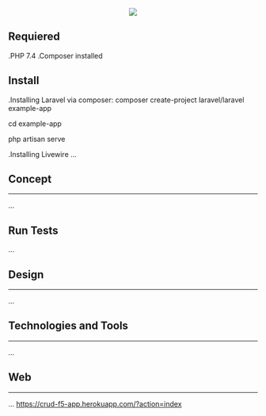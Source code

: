 <p align="center"> 
  <img src= "./images/paperInkerName.png">
</p>

## Requiered

.PHP 7.4
.Composer installed

## Install

.Installing Laravel via composer:
composer create-project laravel/laravel example-app

cd example-app

php artisan serve

.Installing Livewire
...

## Concept
***

...


## Run Tests

...

## Design
***
...


## Technologies and Tools
***
...

## Web
***
...
https://crud-f5-app.herokuapp.com/?action=index
